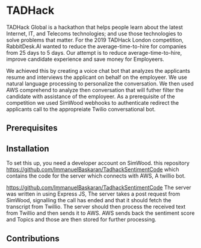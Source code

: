# TADHack

TADHack Global is a hackathon that helps people learn about the latest Internet, IT, and Telecoms technologies; and use those technologies to solve problems that matter. For the 2019 TADHack London competition, RabbitDesk.AI wanted to reduce the average-time-to-hire for companies from 25 days to 5 days. Our attempt is to reduce average-time-to-hire, improve candidate experience and save money for Employeers. 

We achieved this by creating a voice chat bot that analyzes the applicants resume and interviews the applicant on behalf on the employeer. We use natural language processing to personalize the conversation. We then used AWS comprehend to analyze then conversation that will futher filter the candidate with assistance of the employeer. As a prerequisite of the competition we used SimWood webhooks to authenticate redirect the applicants call to the appropreiate Twilio conversational bot.

## Prerequisites

## Installation

To set this up, you need a developer account on SimWood. this repository https://github.com/ImmanuelBaskaran/TadhackSentimentCode which contains the code for the server which connects with AWS, A twillio bot.

https://github.com/ImmanuelBaskaran/TadhackSentimentCode
The server was written in using Express JS, The server takes a post request from SimWood, signalling the call has ended and that it should fetch the transcript from Twillio. The server should then process the received text from Twillio and then sends it to AWS. AWS sends back the sentiment score and Topics and those are then stored for further processing.

## Contributions 

